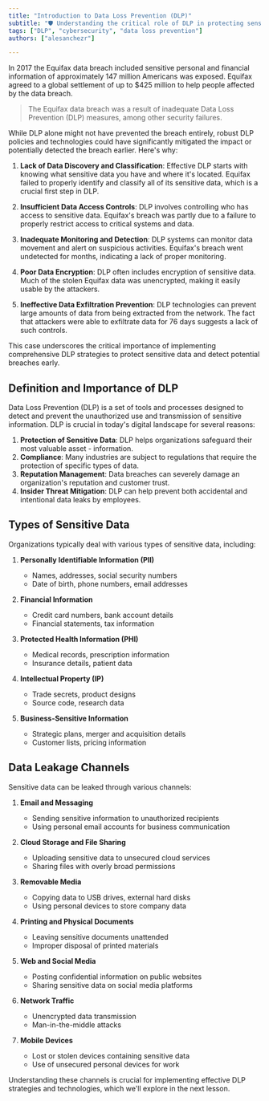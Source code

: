```yaml
---
title: "Introduction to Data Loss Prevention (DLP)"
subtitle: "🛡️ Understanding the critical role of DLP in protecting sensitive information. Types of sensitive data and data leakage channels."
tags: ["DLP", "cybersecurity", "data loss prevention"]
authors: ["alesanchezr"]

---
```


In 2017 the Equifax data breach included sensitive personal and financial information of approximately 147 million Americans was exposed. Equifax agreed to a global settlement of up to $425 million to help people affected by the data breach. 

> The Equifax data breach was a result of inadequate Data Loss Prevention (DLP) measures, among other security failures.

While DLP alone might not have prevented the breach entirely, robust DLP policies and technologies could have significantly mitigated the impact or potentially detected the breach earlier. Here's why:

1. **Lack of Data Discovery and Classification**: Effective DLP starts with knowing what sensitive data you have and where it's located. Equifax failed to properly identify and classify all of its sensitive data, which is a crucial first step in DLP.

2. **Insufficient Data Access Controls**: DLP involves controlling who has access to sensitive data. Equifax's breach was partly due to a failure to properly restrict access to critical systems and data.

3. **Inadequate Monitoring and Detection**: DLP systems can monitor data movement and alert on suspicious activities. Equifax's breach went undetected for months, indicating a lack of proper monitoring.

4. **Poor Data Encryption**: DLP often includes encryption of sensitive data. Much of the stolen Equifax data was unencrypted, making it easily usable by the attackers.

5. **Ineffective Data Exfiltration Prevention**: DLP technologies can prevent large amounts of data from being extracted from the network. The fact that attackers were able to exfiltrate data for 76 days suggests a lack of such controls.

This case underscores the critical importance of implementing comprehensive DLP strategies to protect sensitive data and detect potential breaches early.

## Definition and Importance of DLP

Data Loss Prevention (DLP) is a set of tools and processes designed to detect and prevent the unauthorized use and transmission of sensitive information. DLP is crucial in today's digital landscape for several reasons:

1. **Protection of Sensitive Data**: DLP helps organizations safeguard their most valuable asset - information.
2. **Compliance**: Many industries are subject to regulations that require the protection of specific types of data.
3. **Reputation Management**: Data breaches can severely damage an organization's reputation and customer trust.
4. **Insider Threat Mitigation**: DLP can help prevent both accidental and intentional data leaks by employees.

## Types of Sensitive Data

Organizations typically deal with various types of sensitive data, including:

1. **Personally Identifiable Information (PII)**
   - Names, addresses, social security numbers
   - Date of birth, phone numbers, email addresses

2. **Financial Information**
   - Credit card numbers, bank account details
   - Financial statements, tax information

3. **Protected Health Information (PHI)**
   - Medical records, prescription information
   - Insurance details, patient data

4. **Intellectual Property (IP)**
   - Trade secrets, product designs
   - Source code, research data

5. **Business-Sensitive Information**
   - Strategic plans, merger and acquisition details
   - Customer lists, pricing information

## Data Leakage Channels

Sensitive data can be leaked through various channels:

1. **Email and Messaging**
   - Sending sensitive information to unauthorized recipients
   - Using personal email accounts for business communication

2. **Cloud Storage and File Sharing**
   - Uploading sensitive data to unsecured cloud services
   - Sharing files with overly broad permissions

3. **Removable Media**
   - Copying data to USB drives, external hard disks
   - Using personal devices to store company data

4. **Printing and Physical Documents**
   - Leaving sensitive documents unattended
   - Improper disposal of printed materials

5. **Web and Social Media**
   - Posting confidential information on public websites
   - Sharing sensitive data on social media platforms

6. **Network Traffic**
   - Unencrypted data transmission
   - Man-in-the-middle attacks

7. **Mobile Devices**
   - Lost or stolen devices containing sensitive data
   - Use of unsecured personal devices for work

Understanding these channels is crucial for implementing effective DLP strategies and technologies, which we'll explore in the next lesson.

